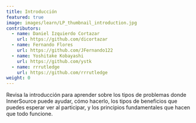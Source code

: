 ```yaml
---
title: Introducción
featured: true
image: images/learn/LP_thumbnail_introduction.jpg
contributors:
  - name: Daniel Izquierdo Cortazar
    url: https://github.com/dicortazar
  - name: Fernando Flores
    url: https://github.com/JFernando122
  - name: Yoshitake Kobayashi
    url: https://github.com/ystk
  - name: rrrutledge
    url: https://github.com/rrrutledge
weight: 0
---
```


Revisa la introducción para aprender sobre los tipos de problemas donde InnerSource puede ayudar, cómo hacerlo, los tipos de beneficios que puedes esperar ver al participar, y los principios fundamentales que hacen que todo funcione.
<!--- This file autogenerated from https://github.com/InnerSourceCommons/InnerSourceLearningPath/blob/master/scripts -->